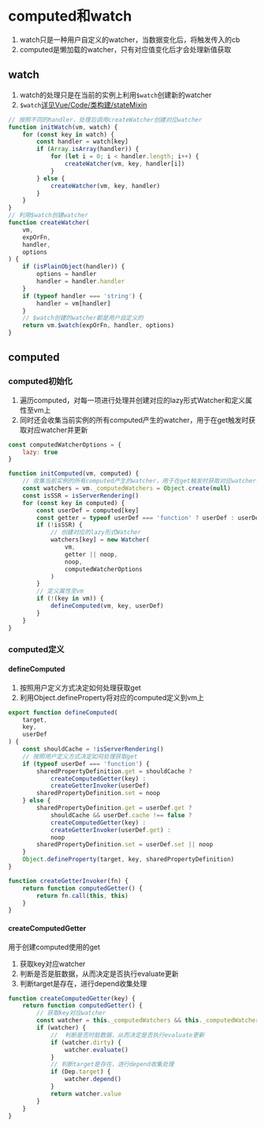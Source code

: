 # computed和watch

1. watch只是一种用户自定义的watcher，当数据变化后，将触发传入的cb
2. computed是懒加载的watcher，只有对应值变化后才会处理新值获取

## watch

1. watch的处理只是在当前的实例上利用`$watch`创建新的watcher
2. `$watch`[详见Vue/Code/类构建/stateMixin](../01-类构建/03-stateMixin.md)

```js
// 按照不同的handler，处理后调用createWatcher创建对应watcher
function initWatch(vm, watch) {
    for (const key in watch) {
        const handler = watch[key]
        if (Array.isArray(handler)) {
            for (let i = 0; i < handler.length; i++) {
                createWatcher(vm, key, handler[i])
            }
        } else {
            createWatcher(vm, key, handler)
        }
    }
}
// 利用$watch创建watcher
function createWatcher(
    vm,
    expOrFn,
    handler,
    options
) {
    if (isPlainObject(handler)) {
        options = handler
        handler = handler.handler
    }
    if (typeof handler === 'string') {
        handler = vm[handler]
    }
    // $watch创建的watcher都是用户自定义的
    return vm.$watch(expOrFn, handler, options)
}
```

## computed

### computed初始化

1. 遍历computed，对每一项进行处理并创建对应的lazy形式Watcher和定义属性至vm上
2. 同时还会收集当前实例的所有computed产生的watcher，用于在get触发时获取对应watcher并更新

```js
const computedWatcherOptions = {
    lazy: true
}

function initComputed(vm, computed) {
    // 收集当前实例的所有computed产生的watcher，用于在get触发时获取对应watcher并更新
    const watchers = vm._computedWatchers = Object.create(null)
    const isSSR = isServerRendering()
    for (const key in computed) {
        const userDef = computed[key]
        const getter = typeof userDef === 'function' ? userDef : userDef.get
        if (!isSSR) {
            // 创建对应的lazy形式Watcher
            watchers[key] = new Watcher(
                vm,
                getter || noop,
                noop,
                computedWatcherOptions
            )
        }
        // 定义属性至vm
        if (!(key in vm)) {
            defineComputed(vm, key, userDef)
        }
    }
}
```

### computed定义

#### defineComputed

1. 按照用户定义方式决定如何处理获取get
2. 利用Object.defineProperty将对应的computed定义到vm上

```js
export function defineComputed(
    target,
    key,
    userDef
) {
    const shouldCache = !isServerRendering()
    // 按照用户定义方式决定如何处理获取get
    if (typeof userDef === 'function') {
        sharedPropertyDefinition.get = shouldCache ?
            createComputedGetter(key) :
            createGetterInvoker(userDef)
        sharedPropertyDefinition.set = noop
    } else {
        sharedPropertyDefinition.get = userDef.get ?
            shouldCache && userDef.cache !== false ?
            createComputedGetter(key) :
            createGetterInvoker(userDef.get) :
            noop
        sharedPropertyDefinition.set = userDef.set || noop
    }
    Object.defineProperty(target, key, sharedPropertyDefinition)
}

function createGetterInvoker(fn) {
    return function computedGetter() {
        return fn.call(this, this)
    }
}
```

#### createComputedGetter

用于创建computed使用的get

1. 获取key对应watcher
2. 判断是否是脏数据，从而决定是否执行evaluate更新
3. 判断target是存在，进行depend收集处理

```js
function createComputedGetter(key) {
    return function computedGetter() {
        // 获取key对应watcher
        const watcher = this._computedWatchers && this._computedWatchers[key]
        if (watcher) {
            //  判断是否时脏数据，从而决定是否执行evaluate更新
            if (watcher.dirty) {
                watcher.evaluate()
            }
            // 判断target是存在，进行depend收集处理
            if (Dep.target) {
                watcher.depend()
            }
            return watcher.value
        }
    }
}
```
